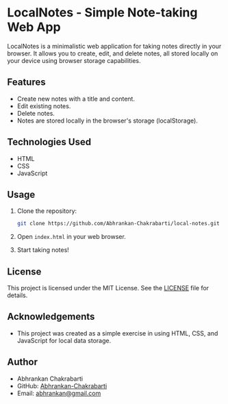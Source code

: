 # LocalNotes - Simple Note-taking Web App

LocalNotes is a minimalistic web application for taking notes directly in your browser. It allows you to create, edit, and delete notes, all stored locally on your device using browser storage capabilities.

## Features

- Create new notes with a title and content.
- Edit existing notes.
- Delete notes.
- Notes are stored locally in the browser's storage (localStorage).

## Technologies Used

- HTML
- CSS
- JavaScript

## Usage

1. Clone the repository:

   ```bash
   git clone https://github.com/Abhrankan-Chakrabarti/local-notes.git
   ```

2. Open `index.html` in your web browser.

3. Start taking notes!

## License

This project is licensed under the MIT License. See the [LICENSE](LICENSE) file for details.

## Acknowledgements

- This project was created as a simple exercise in using HTML, CSS, and JavaScript for local data storage.

## Author

- Abhrankan Chakrabarti
- GitHub: [Abhrankan-Chakrabarti](https://github.com/Abhrankan-Chakrabarti)
- Email: abhrankan@gmail.com